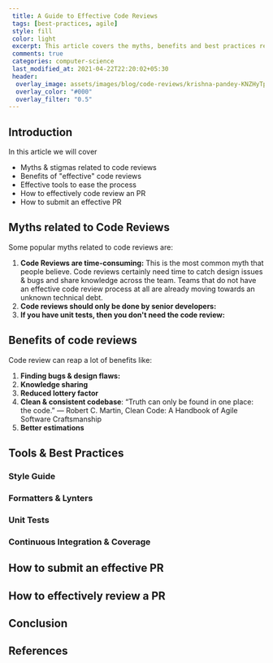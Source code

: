 ```yaml
---
 title: A Guide to Effective Code Reviews
 tags: [best-practices, agile]
 style: fill
 color: light
 excerpt: This article covers the myths, benefits and best practices related to code reviews.
 comments: true
 categories: computer-science
 last_modified_at: 2021-04-22T22:20:02+05:30
 header:
  overlay_image: assets/images/blog/code-reviews/krishna-pandey-KNZHyTpre18-unsplash.jpg
  overlay_color: "#000"
  overlay_filter: "0.5"
---
```


## Introduction
In this article we will cover 
- Myths & stigmas related to code reviews
- Benefits of "effective" code reviews
- Effective tools to ease the process
- How to effectively code review an PR
- How to submit an effective PR


## Myths related to Code Reviews
Some popular myths related to code reviews are:
1. **Code Reviews are time-consuming:** This is the most common myth that people believe. Code reviews certainly need time to catch design issues & bugs and share knowledge across the team. Teams that do not have an effective code review process at all are already moving towards an unknown technical debt.
2. **Code reviews should only be done by senior developers:**
3. **If you have unit tests, then you don't need the code review:**


## Benefits of code reviews
Code review can reap a lot of benefits like:
1. **Finding bugs & design flaws:**
2. **Knowledge sharing**
3. **Reduced lottery factor**
4. **Clean & consistent codebase**: “Truth can only be found in one place: the code.” ― Robert C. Martin, Clean Code: A Handbook of Agile Software Craftsmanship
5. **Better estimations**

## Tools & Best Practices

### Style Guide

### Formatters & Lynters

### Unit Tests

### Continuous Integration & Coverage

## How to submit an effective PR

## How to effectively review a PR

## Conclusion

## References


